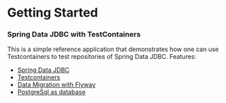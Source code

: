 # Getting Started

### Spring Data JDBC with TestContainers
This is a simple reference application that demonstrates how one can use Testcontainers to test repositories of Spring Data JDBC. 
Features:
* [Spring Data JDBC](https://docs.spring.io/spring-data/jdbc/docs/current/reference/html/)
* [Testcontainers](https://www.testcontainers.org/)
* [Data Migration with Flyway](https://flywaydb.org/)
* [PostgreSql as database](https://www.postgresql.org/)


